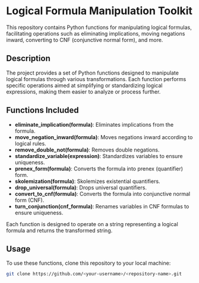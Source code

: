 # Logical Formula Manipulation Toolkit

This repository contains Python functions for manipulating logical formulas, facilitating operations such as eliminating implications, moving negations inward, converting to CNF (conjunctive normal form), and more.

## Description

The project provides a set of Python functions designed to manipulate logical formulas through various transformations. Each function performs specific operations aimed at simplifying or standardizing logical expressions, making them easier to analyze or process further.

## Functions Included

- **eliminate_implication(formula)**: Eliminates implications from the formula.
- **move_negation_inward(formula)**: Moves negations inward according to logical rules.
- **remove_double_not(formula)**: Removes double negations.
- **standardize_variable(expression)**: Standardizes variables to ensure uniqueness.
- **prenex_form(formula)**: Converts the formula into prenex (quantifier) form.
- **skolemization(formula)**: Skolemizes existential quantifiers.
- **drop_universal(formula)**: Drops universal quantifiers.
- **convert_to_cnf(formula)**: Converts the formula into conjunctive normal form (CNF).
- **turn_conjunction(cnf_formula)**: Renames variables in CNF formulas to ensure uniqueness.

Each function is designed to operate on a string representing a logical formula and returns the transformed string.

## Usage

To use these functions, clone this repository to your local machine:

```sh
git clone https://github.com/<your-username>/<repository-name>.git
